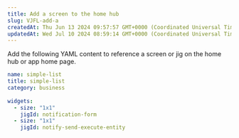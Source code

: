 ```yaml
---
title: Add a screen to the home hub
slug: VJFL-add-a
createdAt: Thu Jun 13 2024 09:57:57 GMT+0000 (Coordinated Universal Time)
updatedAt: Wed Jul 10 2024 08:59:14 GMT+0000 (Coordinated Universal Time)
---
```


Add the following YAML content to reference a screen or jig on the home hub or app home page.&#x20;

```yaml
name: simple-list
title: simple-list
category: business    
   
widgets:
  - size: "1x1"
    jigId: notification-form
  - size: "1x1"
    jigId: notify-send-execute-entity
```


